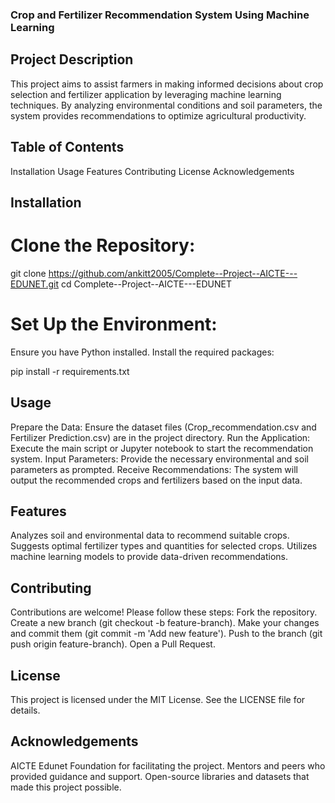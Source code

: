 ### Crop and Fertilizer Recommendation System Using Machine Learning

## Project Description
This project aims to assist farmers in making informed decisions about crop selection and fertilizer application by leveraging machine learning techniques. By analyzing environmental conditions and soil parameters, the system provides recommendations to optimize agricultural productivity.

## Table of Contents
Installation
Usage
Features
Contributing
License
Acknowledgements
## Installation
# Clone the Repository:
git clone https://github.com/ankitt2005/Complete--Project--AICTE---EDUNET.git
cd Complete--Project--AICTE---EDUNET

# Set Up the Environment:

Ensure you have Python installed.
Install the required packages:

pip install -r requirements.txt

## Usage
Prepare the Data:
Ensure the dataset files (Crop_recommendation.csv and Fertilizer Prediction.csv) are in the project directory.
Run the Application:
Execute the main script or Jupyter notebook to start the recommendation system.
Input Parameters:
Provide the necessary environmental and soil parameters as prompted.
Receive Recommendations:
The system will output the recommended crops and fertilizers based on the input data.

## Features
Analyzes soil and environmental data to recommend suitable crops.
Suggests optimal fertilizer types and quantities for selected crops.
Utilizes machine learning models to provide data-driven recommendations.

## Contributing
Contributions are welcome! Please follow these steps:
Fork the repository.
Create a new branch (git checkout -b feature-branch).
Make your changes and commit them (git commit -m 'Add new feature').
Push to the branch (git push origin feature-branch).
Open a Pull Request.

## License
This project is licensed under the MIT License. See the LICENSE file for details.

## Acknowledgements
AICTE Edunet Foundation for facilitating the project.
Mentors and peers who provided guidance and support.
Open-source libraries and datasets that made this project possible.
